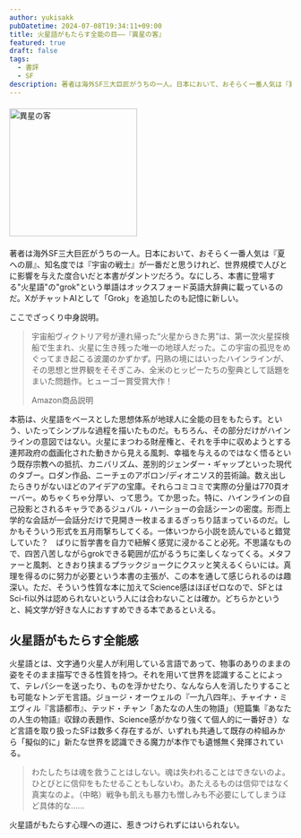 ```yaml
---
author: yukisakk
pubDatetime: 2024-07-08T19:34:11+09:00
title: 火星語がもたらす全能の目——『異星の客』
featured: true
draft: false
tags:
  - 書評
  - SF
description: 著者は海外SF三大巨匠がうちの一人。日本において、おそらく一番人気は『夏への扉』、知名度では『宇宙の戦士』が一番だと思うけれど、世界規模で人びとに影響を与えた度合いだと本書がダントツだろう。
---
```


<div style="margin: 20px 0">
<a href="https://www.amazon.co.jp/dp/4488618030/ref=nosim?tag=revbooks084-22" class="inline-block" style="margin: 0; padding: 0; border-width: 0;">     
<img src="https://images-na.ssl-images-amazon.com/images/P/4488618030.09.LZZZZZZZ.jpg" alt="異星の客" style="width: 228px; height: auto; border-radius: 0; margin: 0; padding: 0;"> 
</a>
</div>

著者は海外SF三大巨匠がうちの一人。日本において、おそらく一番人気は『夏への扉』、知名度では『宇宙の戦士』が一番だと思うけれど、世界規模で人びとに影響を与えた度合いだと本書がダントツだろう。なにしろ、本書に登場する"火星語"の"grok"という単語はオックスフォード英語大辞典に載っているのだ。XがチャットAIとして「Grok」を追加したのも記憶に新しい。

ここでざっくり中身説明。

> 宇宙船ヴィクトリア号が連れ帰った“火星からきた男”は、第一次火星探検船で生まれ、火星に生き残った唯一の地球人だった。この宇宙の孤児をめぐってまき起こる波瀾のかずかず。円熟の境にはいったハインラインが、その思想と世界観をそそぎこみ、全米のヒッピーたちの聖典として話題をまいた問題作。ヒューゴー賞受賞大作！
>
> Amazon商品説明

本筋は、火星語をベースとした思想体系が地球人に全能の目をもたらす。という、いたってシンプルな過程を描いたものだ。もちろん、その部分だけがハインラインの意図ではない。火星にまつわる財産権と、それを手中に収めようとする連邦政府の戯画化された動きから見える風刺、幸福を与えるのではなく悟るという既存宗教への抵抗、カニバリズム、差別的ジェンダー・ギャップといった現代のタブー。ロダン作品、ニーチェのアポロン/ディオニソス的芸術論。数え出したらきりがないほどのアイデアの宝庫。それらコミコミで実際の分量は770頁オーバー。めちゃくちゃ分厚い、って思う。てか思った。特に、ハインラインの自己投影とされるキャラであるジュバル・ハーショーの会話シーンの密度。形而上学的な会話が一会話分だけで見開き一枚まるまるぎっちり詰まっているのだ。しかもそういう形式を五月雨撃ちしてくる。一体いつから小説を読んでいると錯覚していた？　ばりに哲学書を自力で紐解く感覚に浸かること必死。不思議なもので、四苦八苦しながらgrokできる範囲が広がるうちに楽しくなってくる。メタファーと風刺、ときおり挟まるプラックジョークにクスッと笑えるくらいには。真理を得るのに努力が必要という本書の主張が、この本を通して感じられるのは趣深い。ただ、そういう性質な本に加えてScience感はほぼゼロなので、SFとはSci-fi以外は認められないという人には合わないことは確か。どちらかというと、純文学が好きな人におすすめできる本であるといえる。

## 火星語がもたらす全能感

火星語とは、文字通り火星人が利用している言語であって、物事のありのままの姿をそのまま描写できる性質を持つ。それを用いて世界を認識することによって、テレパシーを送ったり、ものを浮かせたり、なんなら人を消したりすることも可能なトンデモ言語。ジョージ・オーウェルの『一九八四年』、チャイナ・ミエヴィル『言語都市』、テッド・チャン「あたなの人生の物語」（短篇集『あなたの人生の物語』収録の表題作、Science感がかなり強くて個人的に一番好き）など言語を取り扱ったSFは数多く存在するが、いずれも共通して既存の枠組みから「擬似的に」新たな世界を認識できる魔力が本作でも遺憾無く発揮されている。

> わたしたちは魂を救うことはしない。魂は失われることはできないのよ。ひとびとに信仰をもたせることもしないわ。あたえるものは信仰ではなく真実なのよ。（中略）戦争も飢えも暴力も憎しみも不必要にしてしまうほど具体的な……

火星語がもたらす心理への道に、惹きつけられずにはいられない。
